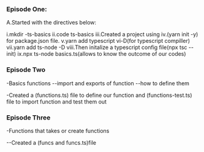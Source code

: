 ### Episode One:

A.Started with the directives below:

i.mkdir -ts-basics
ii.code ts-basics
iii.Created a project using
iv.(yarn init -y) for package.json file.
v.yarn add typescript vi-D(for typescript compiller)
vii.yarn add ts-node -D
viii.Then initalize a typescript config file(npx tsc --init)
ix.npx ts-node basics.ts(allows to know the outcome of our codes)

### Episode Two

-Basics functions
--import and exports of function
--how to define them

-Created a (functions.ts) file to define our function and (functions-test.ts) file to import function and test them out

### Episode Three

-Functions that takes or create functions

--Created a (funcs and funcs.ts)file
